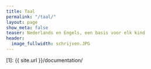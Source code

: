 ```yaml
---
title: Taal
permalink: "/taal/"
layout: page
show_meta: false
teaser: Nederlands en Engels, een basis voor elk kind
header:
  image_fullwidth: schrijven.JPG
---
```


 [1]: {{ site.url }}/documentation/
